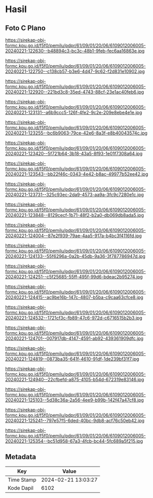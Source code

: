 # Hasil

## Foto C Plano

https://sirekap-obj-formc.kpu.go.id/f5f0/pemilu/pdpr/61/09/01/20/06/6109012006005-20240221-122630--b48894c3-bc3c-48b1-9feb-fec6aa16863e.jpg

https://sirekap-obj-formc.kpu.go.id/f5f0/pemilu/pdpr/61/09/01/20/06/6109012006005-20240221-122750--c138cb57-b3e6-4d47-9c62-f2d831e10902.jpg

https://sirekap-obj-formc.kpu.go.id/f5f0/pemilu/pdpr/61/09/01/20/06/6109012006005-20240221-122920--221bd3c8-35ed-4743-88cf-23e1ac40feb6.jpg

https://sirekap-obj-formc.kpu.go.id/f5f0/pemilu/pdpr/61/09/01/20/06/6109012006005-20240221-123131--a6b9ccc5-126f-4fe2-9c2e-209e8ebe4e1e.jpg

https://sirekap-obj-formc.kpu.go.id/f5f0/pemilu/pdpr/61/09/01/20/06/6109012006005-20240221-123255--bc6b9063-79ce-42e6-8a3f-e8b40043574c.jpg

https://sirekap-obj-formc.kpu.go.id/f5f0/pemilu/pdpr/61/09/01/20/06/6109012006005-20240221-123420--5f721b64-3b18-43a5-8f93-1e01f7308a64.jpg

https://sirekap-obj-formc.kpu.go.id/f5f0/pemilu/pdpr/61/09/01/20/06/6109012006005-20240221-123543--bb22f46c-0343-4e42-b8ac-49977b52ee42.jpg

https://sirekap-obj-formc.kpu.go.id/f5f0/pemilu/pdpr/61/09/01/20/06/6109012006005-20240221-123731--325c93ec-2da9-4573-aa9a-3fc9c7280e1c.jpg

https://sirekap-obj-formc.kpu.go.id/f5f0/pemilu/pdpr/61/09/01/20/06/6109012006005-20240221-123848--8129cecf-1b71-48f2-b2a0-db069db8ada5.jpg

https://sirekap-obj-formc.kpu.go.id/f5f0/pemilu/pdpr/61/09/01/20/06/6109012006005-20240221-124004--87e2f939-79ae-4aa5-917a-b4bc3f4116fd.jpg

https://sirekap-obj-formc.kpu.go.id/f5f0/pemilu/pdpr/61/09/01/20/06/6109012006005-20240221-124133--55f6296a-0a2b-45db-9a36-3f787786947d.jpg

https://sirekap-obj-formc.kpu.go.id/f5f0/pemilu/pdpr/61/09/01/20/06/6109012006005-20240221-124251--c5f25685-55ff-495f-99d6-bdeac2b95274.jpg

https://sirekap-obj-formc.kpu.go.id/f5f0/pemilu/pdpr/61/09/01/20/06/6109012006005-20240221-124415--ac9be16b-147c-4807-b5ba-c9caa63cfce8.jpg

https://sirekap-obj-formc.kpu.go.id/f5f0/pemilu/pdpr/61/09/01/20/06/6109012006005-20240221-124532--1721cf3c-fb89-47c6-972d-c6716515b2b3.jpg

https://sirekap-obj-formc.kpu.go.id/f5f0/pemilu/pdpr/61/09/01/20/06/6109012006005-20240221-124701--007917db-4147-4591-ab92-439361909dfc.jpg

https://sirekap-obj-formc.kpu.go.id/f5f0/pemilu/pdpr/61/09/01/20/06/6109012006005-20240221-124819--0873ba35-641f-4610-91df-1de239bf31f7.jpg

https://sirekap-obj-formc.kpu.go.id/f5f0/pemilu/pdpr/61/09/01/20/06/6109012006005-20240221-124940--22cfbefd-a875-4105-b54d-672319e83146.jpg

https://sirekap-obj-formc.kpu.go.id/f5f0/pemilu/pdpr/61/09/01/20/06/6109012006005-20240221-125103--5d38c36a-2a56-4ee9-b99b-142f47a47cf8.jpg

https://sirekap-obj-formc.kpu.go.id/f5f0/pemilu/pdpr/61/09/01/20/06/6109012006005-20240221-125241--797e57f5-6ded-40bc-9db8-acf76c50eb42.jpg

https://sirekap-obj-formc.kpu.go.id/f5f0/pemilu/pdpr/61/09/01/20/06/6109012006005-20240221-125354--bc51d958-67a3-4fcb-bc44-5fc689a5f215.jpg


## Metadata

| Key        | Value               |
| ---------- | ------------------- |
| Time Stamp | 2024-02-21 13:03:27 |
| Kode Dapil | 6102                |



